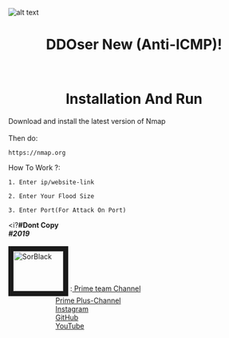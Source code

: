  ![alt text](https://imgurl.ir/uploads/r689883_.png)

<h1 align="center">
  DDOser New (Anti-ICMP)!
</h1>
<br>


<h1 align="center">
   Installation And Run
</h1>

Download and install the latest version of Nmap<br>
<br>
Then do:<br>
```Shell
https://nmap.org
```
How To Work ?:
```Shell
1. Enter ip/website-link 
```

```Shell
2. Enter Your Flood Size
```

```Shell
3. Enter Port(For Attack On Port)
```

 
<i?<b>#Dont Copy</b></i>
<br>
<i><b>#2019</b></i>
<br>
<br>
<a href="https://t.me/SorBlack" target="_blank"><img src="https://imgurl.ir/uploads/e48726_.jpg" 
alt="SorBlack" width="100" height="80" border="10" /></a> :<a href="https://t.me/PrimeTeam" target="_blank"> Prime team Channel</a><br>
 &nbsp;&nbsp;&nbsp;&nbsp;&nbsp;&nbsp;&nbsp;&nbsp;&nbsp;&nbsp;&nbsp;&nbsp;&nbsp;&nbsp;&nbsp;&nbsp;&nbsp;&nbsp;&nbsp;&nbsp;&nbsp;&nbsp;&nbsp;&nbsp;<a href="https://t.me/Prime_Plus" target="_blank">Prime Plus-Channel</a><br>
 &nbsp;&nbsp;&nbsp;&nbsp;&nbsp;&nbsp;&nbsp;&nbsp;&nbsp;&nbsp;&nbsp;&nbsp;&nbsp;&nbsp;&nbsp;&nbsp;&nbsp;&nbsp;&nbsp;&nbsp;&nbsp;&nbsp;&nbsp;&nbsp;<a href="https://instagram/SorBlack" target="_blank">Instagram</a><br>
 &nbsp;&nbsp;&nbsp;&nbsp;&nbsp;&nbsp;&nbsp;&nbsp;&nbsp;&nbsp;&nbsp;&nbsp;&nbsp;&nbsp;&nbsp;&nbsp;&nbsp;&nbsp;&nbsp;&nbsp;&nbsp;&nbsp;&nbsp;&nbsp;<a href="https://github.com/SorBlackPlus" target="_blank">GitHub</a><br>
 &nbsp;&nbsp;&nbsp;&nbsp;&nbsp;&nbsp;&nbsp;&nbsp;&nbsp;&nbsp;&nbsp;&nbsp;&nbsp;&nbsp;&nbsp;&nbsp;&nbsp;&nbsp;&nbsp;&nbsp;&nbsp;&nbsp;&nbsp;&nbsp;<a href="https://www.youtube.com/channel/UCUfkceZ6SG07MItIg5n6sPA" target="_blank">YouTube</a><br>
 <br>
<br>
